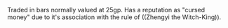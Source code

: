 Traded in bars normally valued at 25gp.  Has a reputation as &quot;cursed money&quot; due to it's association with the rule of ((Zhengyi the Witch-King)).
